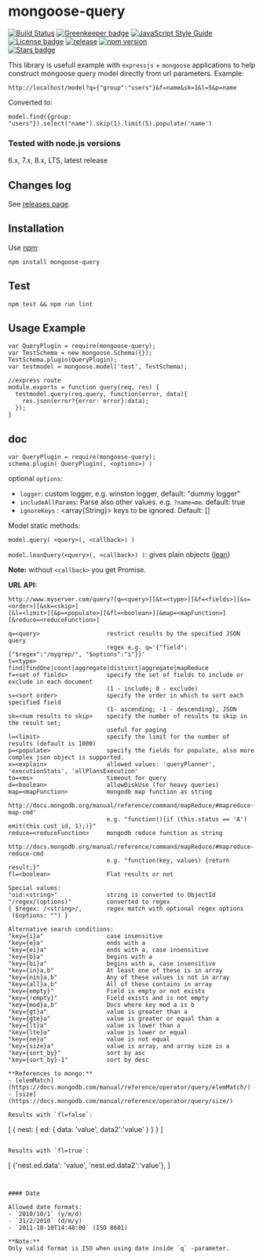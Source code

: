 # mongoose-query
[![Build Status](https://travis-ci.org/jupe/mongoose-query.png?branch=master)](https://travis-ci.org/jupe/mongoose-query)
[![Greenkeeper badge](https://badges.greenkeeper.io/jupe/mongoose-query.svg)](https://greenkeeper.io/)
[![JavaScript Style Guide](https://img.shields.io/badge/code_style-standard-brightgreen.svg)](https://standardjs.com)
<br>
[![License badge](https://img.shields.io/badge/license-MIT-blue.svg)](https://img.shields.io)
[![release](http://github-release-version.herokuapp.com/github/jupe/mongoose-query/release.svg?style=flat)](https://github.com/jupe/mongoose-query/releases/latest)
[![npm version](https://badge.fury.io/js/mongoose-query.svg)](https://badge.fury.io/js/mongoose-query)
<br/>
[![Stars badge](https://img.shields.io/github/stars/jupe/mongoose-query.svg)](https://img.shields.io)

This library is usefull example with `expressjs` + `mongoose` applications to help construct mongoose query model directly from url parameters. Example:

```
http://localhost/model?q={"group":"users"}&f=name&sk=1&l=5&p=name
```
Converted to:
```
model.find({group: "users"}).select("name").skip(1).limit(5).populate('name')
```

### Tested with node.js versions
6.x, 7.x, 8.x, LTS, latest release

## Changes log

See [releases page](https://github.com/jupe/mongoose-query/releases).

## Installation

Use [npm](https://www.npmjs.org/package/mongoose-query):
```
npm install mongoose-query
```

## Test
```
npm test && npm run lint
```

## Usage Example

```
var QueryPlugin = require(mongoose-query);
var TestSchema = new mongoose.Schema({});
TestSchema.plugin(QueryPlugin);
var testmodel = mongoose.model('test', TestSchema);

//express route
module.exports = function query(req, res) {
  testmodel.query(req.query, function(error, data){
    res.json(error?{error: error}:data);
  });
}
```

## doc

```
var QueryPlugin = require(mongoose-query);
schema.plugin( QueryPlugin(, <options>) )
```
optional `options`:
* `logger`: custom logger, e.g. winston logger, default: "dummy logger"
* `includeAllParams`: <boolean> Parse also other values. e.g. `?name=me`. default: true
* `ignoreKeys` : <array{String}> keys to be ignored. Default: []

Model static methods:

`model.query( <query>(, <callback>) )`

`model.leanQuery(<query>(, <callback>) )`: gives plain objects ([lean](http://mongoosejs.com/docs/api.html#query_Query-lean))

**Note:** without `<callback>` you get Promise.

**URL API:**
```
http://www.myserver.com/query?[q=<query>][&t=<type>][&f=<fields>][&s=<order>][&sk=<skip>]
[&l=<limit>][&p=<populate>][&fl=<boolean>][&map=<mapFunction>][&reduce=<reduceFunction>]

q=<query>                   restrict results by the specified JSON query
                            regex e.g. q='{"field":{"$regex":"/mygrep/", "$options":"i"}}'
t=<type>                    find|findOne|count|aggregate|distinct|aggregate|mapReduce
f=<set of fields>           specify the set of fields to include or exclude in each document
                            (1 - include; 0 - exclude)
s=<sort order>              specify the order in which to sort each specified field
                            (1- ascending; -1 - descending), JSON
sk=<num results to skip>    specify the number of results to skip in the result set;
                            useful for paging
l=<limit>                   specify the limit for the number of results (default is 1000)
p=<populate>                specify the fields for populate, also more complex json object is supported.
x=<explain>                 allowed values: 'queryPlanner', 'executionStats', 'allPlansExecution'
to=<ms>                     timeout for query
d=<boolean>                 allowDiskUse (for heavy queries)
map=<mapFunction>           mongodb map function as string
                            http://docs.mongodb.org/manual/reference/command/mapReduce/#mapreduce-map-cmd'
                            e.g. "function(){if (this.status == 'A') emit(this.cust_id, 1);)}"
reduce=<reduceFunction>     mongodb reduce function as string
                            http://docs.mongodb.org/manual/reference/command/mapReduce/#mapreduce-reduce-cmd
                            e.g. "function(key, values) {return result;}"
fl=<boolean>                Flat results or not

Special values:
"oid:<string>"              string is converted to ObjectId
"/regex/(options)"          converted to regex
{ $regex: /<string>/,       regex match with optional regex options
 ($options: "") }        

Alternative search conditions:
"key={i}a"                  case insensitive
"key={e}a"                  ends with a
"key={ei}a"                 ends with a, case insensitive
"key={b}a"                  begins with a
"key={bi}a"                 begins with a, case insensitive
"key={in}a,b"               At least one of these is in array
"key={nin}a,b"              Any of these values is not in array
"key={all}a,b"              All of these contains in array
"key={empty}"               Field is empty or not exists
"key={!empty}"              Field exists and is not empty
"key={mod}a,b"              Docs where key mod a is b
"key={gt}a"                 value is greater than a
"key={gte}a"                value is greater or equal than a
"key={lt}a"                 value is lower than a
"key={lte}a"                value is lower or equal
"key={ne}a"                 value is not equal
"key={size}a"               value is array, and array size is a
"key={sort_by}"             sort by asc
"key={sort_by}-1"           sort by desc

**References to mongo:**
- [elemMatch](https://docs.mongodb.com/manual/reference/operator/query/elemMatch/)
- [size](https://docs.mongodb.com/manual/reference/operator/query/size/)

Results with `fl=false`:
```
[
 {
 	nest: {
 		ed: {
 			data: 'value',
        	data2':'value'
    	}
  	}
}
]
```

Results with `fl=true`:
```
[
 {'nest.ed.data': 'value',
  'nest.ed.data2':'value'},
]
```


#### Date

Allowed date formats:
- `2010/10/1` (y/m/d)
- `31/2/2010` (d/m/y)
- `2011-10-10T14:48:00` (ISO 8601)

**Note:**
Only valid format is ISO when using date inside `q` -parameter.
